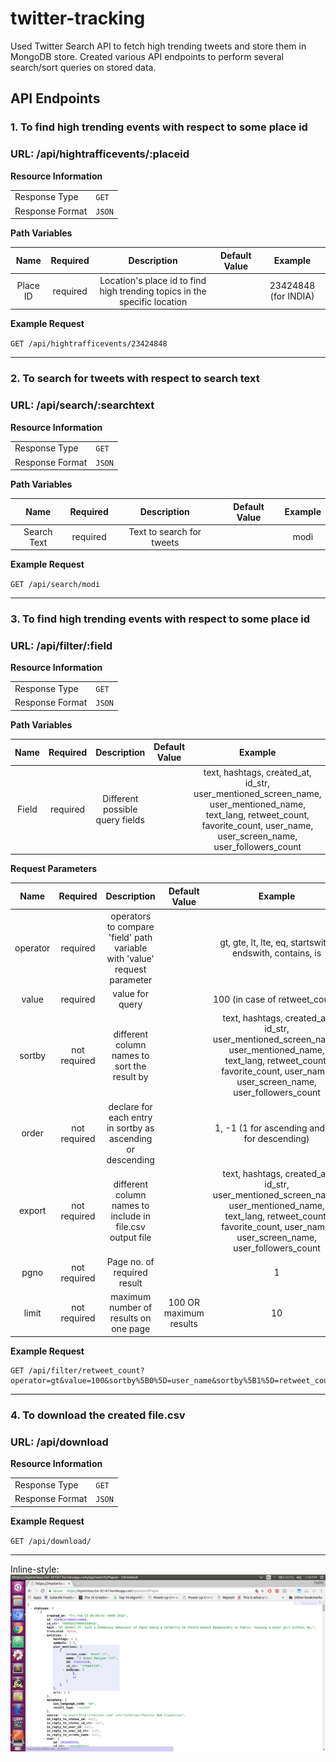 # twitter-tracking

Used Twitter Search API to fetch high trending tweets and store them in MongoDB store. Created various API endpoints to perform several search/sort queries on stored data.

## API Endpoints

### 1. To find high trending events with respect to some place id

### URL: /api/hightrafficevents/:placeid

**Resource Information**

|                 |        |
| --------------- | ------ |
| Response Type   | `GET`  |
| Response Format | `JSON` |

**Path Variables**

|   Name   | Required |                                Description                                | Default Value |       Example        |
| :------: | :------: | :-----------------------------------------------------------------------: | :-----------: | :------------------: |
| Place ID | required | Location's place id to find high trending topics in the specific location |               | 23424848 (for INDIA) |

**Example Request**

`GET /api/hightrafficevents/23424848`

---

### 2. To search for tweets with respect to search text

### URL: /api/search/:searchtext

**Resource Information**

|                 |        |
| --------------- | ------ |
| Response Type   | `GET`  |
| Response Format | `JSON` |

**Path Variables**

|    Name     | Required |        Description        | Default Value | Example |
| :---------: | :------: | :-----------------------: | :-----------: | :-----: |
| Search Text | required | Text to search for tweets |               |  modi   |

**Example Request**

`GET /api/search/modi`

---

### 3. To find high trending events with respect to some place id

### URL: /api/filter/:field

**Resource Information**

|                 |        |
| --------------- | ------ |
| Response Type   | `GET`  |
| Response Format | `JSON` |

**Path Variables**

| Name  | Required |           Description           | Default Value |                                                                                     Example                                                                                      |
| :---: | :------: | :-----------------------------: | :-----------: | :------------------------------------------------------------------------------------------------------------------------------------------------------------------------------: |
| Field | required | Different possible query fields |               | text, hashtags, created_at, id_str, user_mentioned_screen_name, user_mentioned_name, text_lang, retweet_count, favorite_count, user_name, user_screen_name, user_followers_count |

**Request Parameters**

|   Name   |   Required   |                                Description                                |     Default Value      |                                                                                     Example                                                                                      |
| :------: | :----------: | :-----------------------------------------------------------------------: | :--------------------: | :------------------------------------------------------------------------------------------------------------------------------------------------------------------------------: |
| operator |   required   | operators to compare 'field' path variable with 'value' request parameter |                        |                                                             gt, gte, lt, lte, eq, startswith, endswith, contains, is                                                             |
|  value   |   required   |                              value for query                              |                        |                                                                          100 (in case of retweet_count)                                                                          |
|  sortby  | not required |               different column names to sort the result by                |                        | text, hashtags, created_at, id_str, user_mentioned_screen_name, user_mentioned_name, text_lang, retweet_count, favorite_count, user_name, user_screen_name, user_followers_count |
|  order   | not required |        declare for each entry in sortby as ascending or descending        |                        |                                                                  1, -1 (1 for ascending and -1 for descending)                                                                   |
|  export  | not required |         different column names to include in file.csv output file         |                        | text, hashtags, created_at, id_str, user_mentioned_screen_name, user_mentioned_name, text_lang, retweet_count, favorite_count, user_name, user_screen_name, user_followers_count |
|   pgno   | not required |                        Page no. of required result                        |                        |                                                                                        1                                                                                         |
|  limit   | not required |                   maximum number of results on one page                   | 100 OR maximum results |                                                                                        10                                                                                        |

**Example Request**

```
GET /api/filter/retweet_count?operator=gt&value=100&sortby%5B0%5D=user_name&sortby%5B1%5D=retweet_count&sortby%5B2%5D=text&order%5B0%5D=-1&order%5B1%5D=-1&order%5B2%5D=-1&export%5B0%5D=text&export%5B1%5D=hashtags&export%5B2%5D=created_at
```

---

### 4. To download the created file.csv

### URL: /api/download

**Resource Information**

|                 |        |
| --------------- | ------ |
| Response Type   | `GET`  |
| Response Format | `JSON` |

**Example Request**

`GET /api/download/`

---

Inline-style:
![alt text](/screenshots/search.png "Logo Title Text 1")
